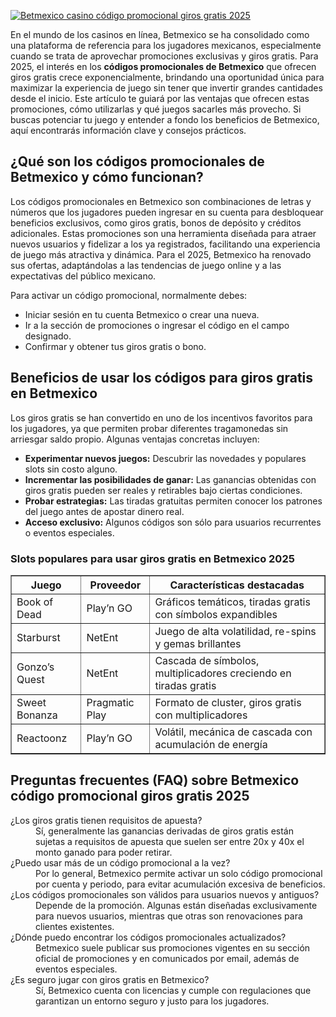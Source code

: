 [![Betmexico casino código promocional giros gratis 2025](https://123-caf.pages.dev/gitsignup.png)](https://vrmoo.ru/Bt82HjjY)

<div>     <p>En el mundo de los casinos en línea, Betmexico se ha consolidado como una plataforma de referencia para los jugadores mexicanos, especialmente cuando se trata de aprovechar promociones exclusivas y giros gratis. Para 2025, el interés en los <strong>códigos promocionales de Betmexico</strong> que ofrecen giros gratis crece exponencialmente, brindando una oportunidad única para maximizar la experiencia de juego sin tener que invertir grandes cantidades desde el inicio. Este artículo te guiará por las ventajas que ofrecen estas promociones, cómo utilizarlas y qué juegos sacarles más provecho. Si buscas potenciar tu juego y entender a fondo los beneficios de Betmexico, aquí encontrarás información clave y consejos prácticos.</p>      <h2>¿Qué son los códigos promocionales de Betmexico y cómo funcionan?</h2>   <p>Los códigos promocionales en Betmexico son combinaciones de letras y números que los jugadores pueden ingresar en su cuenta para desbloquear beneficios exclusivos, como giros gratis, bonos de depósito y créditos adicionales. Estas promociones son una herramienta diseñada para atraer nuevos usuarios y fidelizar a los ya registrados, facilitando una experiencia de juego más atractiva y dinámica. Para el 2025, Betmexico ha renovado sus ofertas, adaptándolas a las tendencias de juego online y a las expectativas del público mexicano.</p>      <p>Para activar un código promocional, normalmente debes:</p>   <ul>     <li>Iniciar sesión en tu cuenta Betmexico o crear una nueva.</li>     <li>Ir a la sección de promociones o ingresar el código en el campo designado.</li>     <li>Confirmar y obtener tus giros gratis o bono.</li>   </ul>      <h2>Beneficios de usar los códigos para giros gratis en Betmexico</h2>   <p>Los giros gratis se han convertido en uno de los incentivos favoritos para los jugadores, ya que permiten probar diferentes tragamonedas sin arriesgar saldo propio. Algunas ventajas concretas incluyen:</p>   <ul>     <li><strong>Experimentar nuevos juegos:</strong> Descubrir las novedades y populares slots sin costo alguno.</li>     <li><strong>Incrementar las posibilidades de ganar:</strong> Las ganancias obtenidas con giros gratis pueden ser reales y retirables bajo ciertas condiciones.</li>     <li><strong>Probar estrategias:</strong> Las tiradas gratuitas permiten conocer los patrones del juego antes de apostar dinero real.</li>     <li><strong>Acceso exclusivo:</strong> Algunos códigos son sólo para usuarios recurrentes o eventos especiales.</li>   </ul>      <h3>Slots populares para usar giros gratis en Betmexico 2025</h3>   <table border="1" cellpadding="8" cellspacing="0" style="border-collapse: collapse; width: 100%;">     <thead>       <tr>         <th>Juego</th>         <th>Proveedor</th>         <th>Características destacadas</th>       </tr>     </thead>     <tbody>       <tr>         <td>Book of Dead</td>         <td>Play’n GO</td>         <td>Gráficos temáticos, tiradas gratis con símbolos expandibles</td>       </tr>       <tr>         <td>Starburst</td>         <td>NetEnt</td>         <td>Juego de alta volatilidad, re-spins y gemas brillantes</td>       </tr>       <tr>         <td>Gonzo’s Quest</td>         <td>NetEnt</td>         <td>Cascada de símbolos, multiplicadores creciendo en tiradas gratis</td>       </tr>       <tr>         <td>Sweet Bonanza</td>         <td>Pragmatic Play</td>         <td>Formato de cluster, giros gratis con multiplicadores</td>       </tr>       <tr>         <td>Reactoonz</td>         <td>Play’n GO</td>         <td>Volátil, mecánica de cascada con acumulación de energía</td>       </tr>     </tbody>   </table>      <h2>Preguntas frecuentes (FAQ) sobre Betmexico código promocional giros gratis 2025</h2>   <dl>     <dt>¿Los giros gratis tienen requisitos de apuesta?</dt>     <dd>Sí, generalmente las ganancias derivadas de giros gratis están sujetas a requisitos de apuesta que suelen ser entre 20x y 40x el monto ganado para poder retirar.</dd>          <dt>¿Puedo usar más de un código promocional a la vez?</dt>     <dd>Por lo general, Betmexico permite activar un solo código promocional por cuenta y periodo, para evitar acumulación excesiva de beneficios.</dd>          <dt>¿Los códigos promocionales son válidos para usuarios nuevos y antiguos?</dt>     <dd>Depende de la promoción. Algunas están diseñadas exclusivamente para nuevos usuarios, mientras que otras son renovaciones para clientes existentes.</dd>          <dt>¿Dónde puedo encontrar los códigos promocionales actualizados?</dt>     <dd>Betmexico suele publicar sus promociones vigentes en su sección oficial de promociones y en comunicados por email, además de eventos especiales.</dd>          <dt>¿Es seguro jugar con giros gratis en Betmexico?</dt>     <dd>Sí, Betmexico cuenta con licencias y cumple con regulaciones que garantizan un entorno seguro y justo para los jugadores.</dd>   </dl> </div>